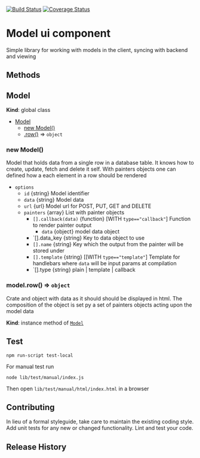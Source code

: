 [![Build Status](https://travis-ci.org/mickelindahl/model_ui_component.svg?branch=master)](https://travis-ci.org/mickelindahl/model_ui_component)
[![Coverage Status](https://coveralls.io/repos/github/mickelindahl/model_ui_component/badge.svg?branch=master)](https://coveralls.io/github/mickelindahl/model_ui_component?branch=master)

# Model ui component
Simple library for working with models in the client, syncing with backend and
viewing

## Methods

<a name="Model"></a>

## Model
**Kind**: global class  

* [Model](#Model)
    * [new Model()](#new_Model_new)
    * [.row()](#Model+row) ⇒ <code>object</code>

<a name="new_Model_new"></a>

### new Model()
Model that holds data from a single row in a database table. It knows
how to create, update, fetch and delete it self. With painters objects
one can defined how a each element in a row should be rendered

- `options`
  - `id` {string} Model identifier
  - `data` {string} Model data
  - `url` {url} Model url for POST, PUT, GET and DELETE
  - `painters` {array} List with painter objects
    - `[].callback(data)` {function} [WITH `type=="callback"`] Function to render painter output
      - `data` {object} model data object
    - `[].data_key {string} Key to data object to use
    - `[].name` {string} Key which the output from the painter will be stored under
    - `[].template` {string} [[WITH `type=="template"`] Template for handlebars where
    `data` will be input params at compilation
    - `[].type {string} plain | template | callback

<a name="Model+row"></a>

### model.row() ⇒ <code>object</code>
Crate and object with data as it should should be displayed in html.
The composition of the object is set py a set of painters objects acting
upon the model data

**Kind**: instance method of <code>[Model](#Model)</code>  
## Test
`npm run-script test-local`

For manual test run
```
node lib/test/manual/index.js
```
Then open `lib/test/manual/html/index.html` in a browser

## Contributing
In lieu of a formal styleguide, take care to maintain the
existing coding style. Add unit tests for any new or changed
functionality. Lint and test your code.

## Release History